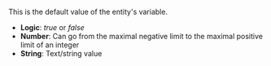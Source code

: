 This is the default value of the entity's variable.

- **Logic**: _true_ or _false_
- **Number**: Can go from the maximal negative limit to the maximal positive limit of an integer
- **String**: Text/string value